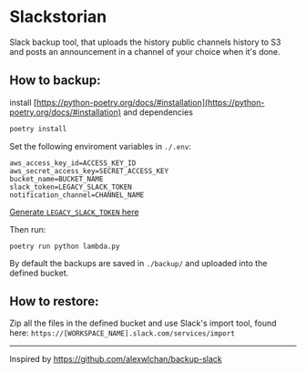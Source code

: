 # Slackstorian

Slack backup tool, that uploads the history public channels history to S3 and posts an announcement in a channel of your choice when it's done.

## How to backup:
install [https://python-poetry.org/docs/#installation](https://python-poetry.org/docs/#installation) and dependencies
```bash
poetry install
```


Set the following enviroment variables in `./.env`:
```
aws_access_key_id=ACCESS_KEY_ID
aws_secret_access_key=SECRET_ACCESS_KEY
bucket_name=BUCKET_NAME
slack_token=LEGACY_SLACK_TOKEN
notification_channel=CHANNEL_NAME
```
[Generate `LEGACY_SLACK_TOKEN` here](https://api.slack.com/custom-integrations/legacy-tokens)

Then run:
```
poetry run python lambda.py
```
By default the backups are saved in `./backup/` and uploaded into the defined bucket.

## How to restore:
Zip all the files in the defined bucket and use Slack's import tool, found here:
`https://[WORKSPACE_NAME].slack.com/services/import`

---
Inspired by https://github.com/alexwlchan/backup-slack
